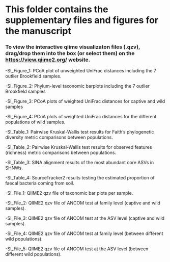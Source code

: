 # This folder contains the supplementary files and figures for the manuscript
### To view the interactive qiime visualizaton files (.qzv), drag/drop them into the box (or select them) on the https://view.qiime2.org/ website.


-SI_Figure_1:
PCoA plot of unweighted UniFrac distances including the 7 outlier Brookfield samples.

-SI_Figure_2:
Phylum-level taxonomic barplots including the 7 outlier Brookfield samples

-SI_Figure_3:
PCoA plots of weighted UniFrac distances for captive and wild samples

-SI_Figure_4:
PCoA plots of weighted UniFrac distances for the different populations of wild samples.

-SI_Table_1:
Pairwise Kruskal-Wallis test results for Faith’s phylogenetic diversity metric comparisons between populations.

-SI_Table_2:
Pairwise Kruskal-Wallis test results for observed features (richness) metric comparisons between populations.

-SI_Table_3:
SINA alignment results of the most abundant core ASVs in SHNWs.

-SI_Table_4:
SourceTracker2 results testing the estimated proportion of faecal bacteria coming from soil.

-SI_File_1:
QIIME2 qzv file of taxonomic bar plots per sample.

-SI_File_2:
QIIME2 qzv file of ANCOM test at family level (captive and wild samples).

-SI_File_3:
QIIME2 qzv file of ANCOM test at the ASV level (captive and wild samples).

-SI_File_4:
QIIME2 qzv file of ANCOM test at family level (between different wild populations).

-SI_File_5:
QIIME2 qzv file of ANCOM test at the ASV level (between different wild populations).
